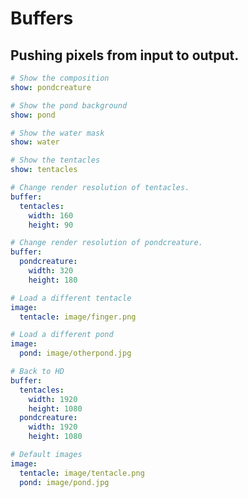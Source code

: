 # Buffers
## Pushing pixels from input to output.

``` yaml
# Show the composition
show: pondcreature
```


``` yaml
# Show the pond background
show: pond
```

``` yaml
# Show the water mask
show: water
```

``` yaml
# Show the tentacles
show: tentacles
```



``` yaml
# Change render resolution of tentacles.
buffer:
  tentacles:
    width: 160
    height: 90
```

``` yaml
# Change render resolution of pondcreature.
buffer:
  pondcreature:
    width: 320
    height: 180
```

``` yaml
# Load a different tentacle
image:
  tentacle: image/finger.png
```

``` yaml
# Load a different pond
image:
  pond: image/otherpond.jpg
```


``` yaml
# Back to HD
buffer:
  tentacles:
    width: 1920
    height: 1080
  pondcreature:
    width: 1920
    height: 1080
```

``` yaml
# Default images
image:
  tentacle: image/tentacle.png
  pond: image/pond.jpg
```
